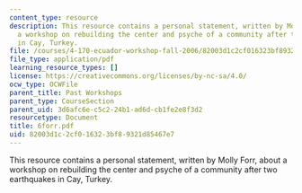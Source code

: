 ```yaml
---
content_type: resource
description: This resource contains a personal statement, written by Molly Forr, about
  a workshop on rebuilding the center and psyche of a community after two earthquakes
  in Cay, Turkey.
file: /courses/4-170-ecuador-workshop-fall-2006/82003d1c2cf016323bf89321d85467e7_6forr.pdf
file_type: application/pdf
learning_resource_types: []
license: https://creativecommons.org/licenses/by-nc-sa/4.0/
ocw_type: OCWFile
parent_title: Past Workshops
parent_type: CourseSection
parent_uid: 3d6afc6e-c5c2-24b1-ad6d-cb1fe2e8f3d2
resourcetype: Document
title: 6forr.pdf
uid: 82003d1c-2cf0-1632-3bf8-9321d85467e7
---
```

This resource contains a personal statement, written by Molly Forr, about a workshop on rebuilding the center and psyche of a community after two earthquakes in Cay, Turkey.
